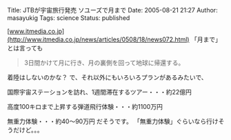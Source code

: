 Title: JTBが宇宙旅行発売 ソユーズで月まで
Date: 2005-08-21 21:27
Author: masayukig
Tags: science
Status: published

[www.itmedia.co.jp](http://www.itmedia.co.jp/news/articles/0508/18/news072.html)
「月まで」とは言っても

> 3日間かけて月に行き、月の裏側を回って地球に帰還する。

着陸はしないのかな？
で、それ以外にもいろいろプランがあるみたいで、

国際宇宙ステーションを訪れ、1週間滞在するツアー・・・約22億円

高度100キロまで上昇する弾道飛行体験・・・約1100万円

無重力体験・・・約40〜90万円
だそうです。
「無重力体験」ぐらいなら行けそうだけど。。。
